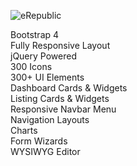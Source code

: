 ![eRepublic](https://image.ibb.co/cWELwU/logo.jpg)
  
Bootstrap 4  
Fully Responsive Layout  
jQuery Powered  
300 Icons  
300+ UI Elements  
Dashboard Cards & Widgets  
Listing Cards & Widgets  
Responsive Navbar Menu  
Navigation Layouts  
Charts  
Form Wizards  
WYSIWYG Editor  
